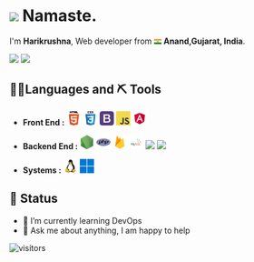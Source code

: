 <h1>
  <img src="https://emojis.slackmojis.com/emojis/images/1531849430/4246/blob-sunglasses.gif?1531849430" width="30"/> Namaste.
</h1>

<p>I'm <b>Harikrushna</b>, Web developer from <img src="https://raw.githubusercontent.com/hampusborgos/country-flags/main/svg/in.svg" width="13"/> <b>Anand,Gujarat, India</b>. </p>

<a href="mailto:github@haripatel.co.in?subject=%5BGitHub%5D%20%F0%9F%94%A5Contact&body=Hello%20Hari%2C%0D%0A%0D%0AI've%20seen%20your%20Github%20Profile%2C%20I%20want%20to"><img src="https://img.shields.io/badge/e‑mail-D14836.svg?style=for-the-badge&logo=GMail&logoColor=white" /></a>
<a href="https://linkedin.com/in/hardikhari96"><img src="https://img.shields.io/badge/linkedin-0077B5.svg?style=for-the-badge&logo=linkedin&logoColor=white" /></a>

## 👨‍💻Languages and ⛏️ Tools

- **Front End :** 
<code><img height="25" src="https://raw.githubusercontent.com/github/explore/80688e429a7d4ef2fca1e82350fe8e3517d3494d/topics/html/html.png"></code> 
<code><img height="25" src="https://raw.githubusercontent.com/github/explore/80688e429a7d4ef2fca1e82350fe8e3517d3494d/topics/css/css.png"></code> 
<code><img height="25" src="https://raw.githubusercontent.com/github/explore/80688e429a7d4ef2fca1e82350fe8e3517d3494d/topics/bootstrap/bootstrap.png"></code> 
<code><img height="25" src="https://raw.githubusercontent.com/github/explore/80688e429a7d4ef2fca1e82350fe8e3517d3494d/topics/javascript/javascript.png"></code>
<code><img height="25" src="https://raw.githubusercontent.com/github/explore/80688e429a7d4ef2fca1e82350fe8e3517d3494d/topics/angular/angular.png"></code> 

- **Backend End :**
<code><img height="25" src="https://raw.githubusercontent.com/github/explore/80688e429a7d4ef2fca1e82350fe8e3517d3494d/topics/nodejs/nodejs.png"></code> 
<code><img height="25" src="https://raw.githubusercontent.com/github/explore/80688e429a7d4ef2fca1e82350fe8e3517d3494d/topics/php/php.png"></code> 
<code><img height="25" src="https://raw.githubusercontent.com/github/explore/728542e0d33f83720614f61923a9cb424264db23/topics/firebase/firebase.png"></code> 
<code><img height="25" src="https://raw.githubusercontent.com/github/explore/80688e429a7d4ef2fca1e82350fe8e3517d3494d/topics/mysql/mysql.png"></code> 
<code><a href="https://www.nginx.com/" target="_blank"><img height="25" src="https://www.nginx.com/wp-content/uploads/2020/05/NGINX-product-icon.svg"></a></code> 
<code><a target="" href="https://en.wikipedia.org/wiki/Cloudflare"><img height="25" src="https://w7.pngwing.com/pngs/23/186/png-transparent-cloudflare-content-delivery-network-glassdoor-business-cloudbleed-others-service-orange-logo.png"></a></code>

- **Systems :**
<code><img height="25" src="https://raw.githubusercontent.com/github/explore/728542e0d33f83720614f61923a9cb424264db23/topics/linux/linux.png"></code> 
<code><img height="25" src="https://raw.githubusercontent.com/github/explore/728542e0d33f83720614f61923a9cb424264db23/topics/windows/windows.png"></code>


<!-- Talking about you -->
## 📃 Status

- 🌱 I’m currently learning DevOps
- 💬 Ask me about anything, I am happy to help

![visitors](https://visitor-badge.laobi.icu/badge?page_id=hardikhari96.hardikhari96)
